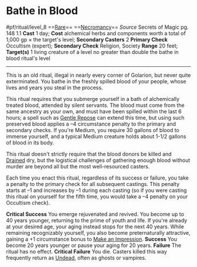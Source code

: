 # Bathe in Blood
#pf/ritual/level_8
==[Rare](../../../Traits/Rare.md)== ==[Necromancy](../../../Traits/Necromancy.md)==
*Source* Secrets of Magic pg. 148 1.1
**Cast** 1 day; **Cost** alchemical herbs and components worth a total of 1,000 gp × the target's level; **Secondary Casters** 2
**Primary Check** Occultism (expert); **Secondary Check** Religion, Society
**Range** 20 feet; **Target(s)** 1 living creature of a level no greater than double the bathe in blood ritual's level

---
This is an old ritual, illegal in nearly every corner of Golarion, but never quite exterminated. You bathe in the freshly spilled blood of your people, whose lives and years you steal in the process.

This ritual requires that you submerge yourself in a bath of alchemically treated blood, attended by silent servants. The blood must come from the same ancestry as your own, and must have been spilled within the last 6 hours; a spell such as [Gentle Repose](../../Spells/Level%202/Gentle%20Repose.md) can extend this time, but using such preserved blood applies a –4 circumstance penalty to the primary and secondary checks. If you're Medium, you require 30 gallons of blood to immerse yourself, and a typical Medium creature holds about 1-1/2 gallons of blood in its body.

This ritual doesn't strictly require that the blood donors be killed and [Drained](../../../Conditions/Drained.md) dry, but the logistical challenges of gathering enough blood without murder are beyond all but the most well-resourced casters.

Each time you enact this ritual, regardless of its success or failure, you take a penalty to the primary check for all subsequent castings. This penalty starts at –1 and increases by –1 during each casting (so if you were casting this ritual on yourself for the fifth time, you would take a –4 penalty on your Occultism check).

**Critical Success** You emerge rejuvenated and revived. You become up to 40 years younger, returning to the prime of youth and life. If you're already at your desired age, your aging instead stops for the next 40 years. While remaining recognizably yourself, you also become preternaturally attractive, gaining a +1 circumstance bonus to [Make an Impression](../../../Actions/Make%20an%20Impression.md).
**Success** You become 20 years younger or pause your aging for 20 years.
**Failure** The ritual has no effect.
**Critical Failure** You die. Casters killed this way frequently return as [Undead](../../../Traits/Undead.md), often as ghosts or vampires.